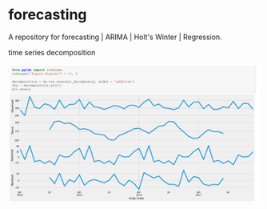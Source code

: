 # forecasting
A repository for forecasting | ARIMA | Holt's Winter | Regression.

time series decomposition

![](https://github.com/kshitij-pro/forecasting/blob/c72d9f496be9eff30833571d13b790a0b41e767c/Screenshot%202021-08-18%20222415.png)
